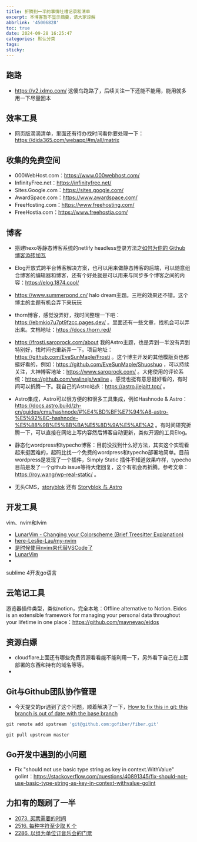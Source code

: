 ```yaml
---
title: 折腾到一半的事情吐槽记录和清单
excerpt: 本博客暂不显示摘要，请大家谅解
abbrlink: '45006828'
toc: true
date: 2024-09-28 16:25:47
categories: 默认分类
tags:
sticky:
---
```


## 跑路

- https://v2.ixlmo.com/  这傻鸟跑路了，后续关注一下还能不能用，能用就多用一下尽量回本


## 效率工具

- 网页版滴滴清单，里面还有待办找时间看你要处理一下：https://dida365.com/webapp/#m/all/matrix


## 收集的免费空间

- 000WebHost.com：https://www.000webhost.com/
- InfinityFree.net：https://infinityfree.net/
- Sites.Google.com：https://sites.google.com/
- AwardSpace.com：https://www.awardspace.com/
- FreeHosting.com：https://www.freehosting.com/
- FreeHostia.com：https://www.freehostia.com/


## 博客

- 搭建hexo等静态博客系统的netlify headless登录方法之[如何为你的 Github 博客添砖加瓦](https://cloud.tencent.com/developer/article/1607002?areaSource=102001.3&traceId=ppt_zCcpxfH_FAJQkd_jk)
- Elog开放式跨平台博客解决方案，也可以用来做静态博客的后端，可以随意组合博客的编辑器和博客，还有个好处就是可以用来与同步多个博客之间的内容：https://elog.1874.cool/
- https://www.summerpond.cn/ halo dream主题。三栏的效果还不错。这个博主的主题有机会弄下来玩玩
- thorn博客，感觉没弄好，找时间整理一下吧：https://ebmkio7u7pt9fzcc.pages.dev/ 。里面还有一些文章，找机会可以弄出来。文档地址：https://docs.thorn.red/
- https://frosti.saroprock.com/about 我的Astro主题，也是弄到一半没有弄到特别好，找时间也重新弄一下。项目地址：https://github.com/EveSunMaple/Frosti 。这个博主开发的其他模版页也都挺好看的，例如：https://github.com/EveSunMaple/Shuoshuo ，可以持续关注，大神博客地址：https://www.saroprock.com/ 。大佬使用的评论系统：https://github.com/walinejs/waline 。感觉也挺有意思挺好看的，有时间可以折腾一下。我自己的Astro站点：https://astro.jiejaitt.top/ 。
- Astro集成，Astro可以很方便的和很多工具集成，例如Hashnode & Astro：https://docs.astro.build/zh-cn/guides/cms/hashnode/#%E4%BD%BF%E7%94%A8-astro-%E5%92%8C-hashnode-%E5%88%9B%E5%BB%BA%E5%8D%9A%E5%AE%A2 。有时间研究折腾一下，可以直接在网站上写内容然后博客自动更新，类似开源的工具Elog。 

- 静态化wordpress和typecho博客：目前没找到什么好方法，其实这个实现看起来挺困难的，起码比找一个免费的wordpress和typecho部署地简单。目前wordpress是发现了一个插件，Simply Static 插件不知道效果咋样，typecho目前是发了一个github issue等待大佬回复，这个有机会再折腾。参考文章：https://roy.wang/wp-real-static/ 。

- 无头CMS，[storyblok](https://www.storyblok.com/) 还有 [Storyblok 与 Astro](https://docs.astro.build/zh-cn/guides/cms/storyblok/) 

## 开发工具

vim、nvim和lvim

- [LunarVim - Changing your Colorscheme (Brief Treesitter Explanation)](https://www.youtube.com/watch?app=desktop&si=yJIZFbpDdPnnGZIh&embeds_referring_euri=https%3A%2F%2Fwww.lunarvim.org%2F&source_ve_path=MzY4NDIsMTM5MTE3LDI4NjY0LDE2NDUwNg&feature=emb_share&v=OOr1qM17Lds)
- [here-Leslie-Lau/my-nvim](https://github.com/here-Leslie-Lau/my-nvim)
- [是时候使用nvim来代替VSCode了](https://juejin.cn/post/7082662579147341831)
- [LunarVim](https://www.lunarvim.org/zh-Hans/)
- []()


sublime 4开发go语言


## 云笔记工具

游览器插件类型，类似notion，完全本地：Offline alternative to Notion. Eidos is an extensible framework for managing your personal data throughout your lifetime in one place：https://github.com/mayneyao/eidos

## 资源白嫖

- cloudflare上面还有哪些免费资源看看能不能利用一下，另外看下自己在上面部署的东西和持有的域名等等。
- 


## Git与Github团队协作管理

- 今天提交的pr遇到了这个问题，顺着解决了一下，[How to fix this in git: this branch is out of date with the base branch](https://stackoverflow.com/questions/53712930/how-to-fix-this-in-git-this-branch-is-out-of-date-with-the-base-branch)

```go
git remote add upstream 'git@github.com:gofiber/fiber.git'

git pull upstream master
```


## Go开发中遇到的小问题

- Fix "should not use basic type string as key in context.WithValue" golint：https://stackoverflow.com/questions/40891345/fix-should-not-use-basic-type-string-as-key-in-context-withvalue-golint





## 力扣有的题刷了一半

- [2073. 买票需要的时间](https://leetcode.cn/problems/time-needed-to-buy-tickets/description/)
- [2516. 每种字符至少取 K 个](https://leetcode.cn/problems/take-k-of-each-character-from-left-and-right/description/)
- [2286. 以组为单位订音乐会的门票](https://leetcode.cn/problems/booking-concert-tickets-in-groups/description/)


